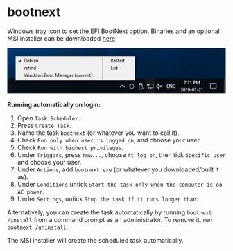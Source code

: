 # bootnext
Windows tray icon to set the EFI BootNext option. Binaries and an optional MSI installer can be downloaded [here](https://ci.appveyor.com/project/pgaskin/bootnext/build/artifacts).

![](screenshot.png)

**Running automatically on login:**
1. Open `Task Scheduler`.
2. Press `Create Task`.
3. Name the task `bootnext` (or whatever you want to call it).
4. Check `Run only when user is logged on`, and choose your user.
5. Check `Run with highest privileges`.
6. Under `Triggers`, press `New...`, choose `At log on`, then tick `Specific user` and choose your user.
7. Under `Actions`, add `bootnext.exe` (or whatever you downloaded/built it as).
8. Under `Conditions` untick `Start the task only when the computer is on AC power`.
9. Under `Settings`, untick `Stop the task if it runs longer than:`.

Alternatively, you can create the task automatically by running `bootnext /install` from a command prompt as an administrator. To remove it, run `bootnext /uninstall`.

The MSI installer will create the scheduled task automatically.